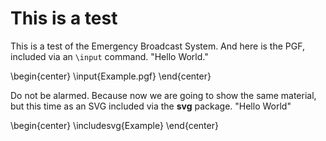 This is a test
==============

This is a test of the Emergency Broadcast System.
And here is the PGF, included via an `\input` command.
"Hello World."

\begin{center}
\input{Example.pgf}
\end{center}


Do not be alarmed. Because now we are going to
show the same material, but this time as an SVG
included via the **svg** package. "Hello World"

\begin{center}
\includesvg{Example}
\end{center}

